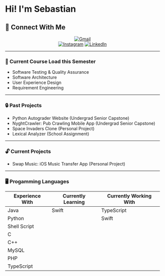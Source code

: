 # Hi! I'm Sebastian

## :handshake: Connect With Me

<div align="center">
<a href="https://www.google.com/" target="_blank"><img src="https://img.shields.io/badge/sm2686@njit.edu-0078D4?style=for-the-badge&logo=microsoft-outlook&logoColor=white" alt="Gmail"></a>
</div>
<div align="center">
<a href="https://www.instagram.com/s.ebastianmartinez" target="_blank"><img src="https://img.shields.io/badge/s.ebastianmartinez-%23E4405F.svg?style=for-the-badge&logo=Instagram&logoColor=white" alt="Instagram"></a>
<a href="https://www.linkedin.com/in/sebastianalexmartinez/" target="_blank"><img src="https://img.shields.io/badge/Sebastian Martinez-%230077B5.svg?style=for-the-badge&logo=linkedin&logoColor=white" alt="LinkedIn"></a>
</div>

---

### :open_book: Current Course Load this Semester

- Software Testing & Quality Assurance
- Software Architecture
- User Experience Design
- Requirement Engineering

---

### :lock: Past Projects

- Python Autograder Website (Undergrad Senior Capstone)
- NyghtCrawler: Pub Crawling Mobile App (Undergrad Senior Capstone)
- Space Invaders Clone (Personal Project)
- Lexical Analyzer (School Assignment)

---

### :unlock: Current Projects

- Swap Music: iOS Music Transfer App (Personal Project)

---

### :desktop_computer: Progamming Languages

| Experience With | Currently Learning | Currently Working With |
| ----------- | ----------- | ----------- |
| Java | Swift | TypeScript
| Python | | Swift
| Shell Script |
| C |
| C++ |
| MySQL |
| PHP |
| TypeScript |
